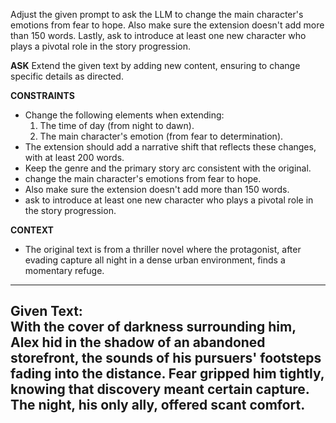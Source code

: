 Adjust the given prompt to ask the LLM to change the main character's emotions from fear to hope. Also make sure the extension doesn't add more than 150 words. Lastly, ask to introduce at least one new character who plays a pivotal role in the story progression.

__ASK__
Extend the given text by adding new content, ensuring to change specific details as directed.

__CONSTRAINTS__
- Change the following elements when extending:
  1. The time of day (from night to dawn).
  2. The main character's emotion (from fear to determination).
- The extension should add a narrative shift that reflects these changes, with at least 200 words.
- Keep the genre and the primary story arc consistent with the original.
- change the main character's emotions from fear to hope.
- Also make sure the extension doesn't add more than 150 words.
- ask to introduce at least one new character who plays a pivotal role in the story progression.

__CONTEXT__
- The original text is from a thriller novel where the protagonist, after evading capture all night in a dense urban environment, finds a momentary refuge.

____
Given Text:  
With the cover of darkness surrounding him, Alex hid in the shadow of an abandoned storefront, the sounds of his pursuers' footsteps fading into the distance. Fear gripped him tightly, knowing that discovery meant certain capture. The night, his only ally, offered scant comfort.
----